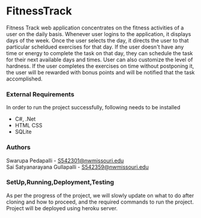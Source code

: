 # FitnessTrack
Fitness Track web application concentrates on the fitness activities of a user on the daily basis. Whenever user logins to the application, it displays days of the week. Once the user selects the day, it directs the user to that particular scheldued exercises for that day. If the user doesn't have any time or energy to complete the task on that day, they can schedule the task for their next available days and times. User can also customize the level of hardness. If the user completes the exercises on time without postponing it, the user will be rewarded with bonus points and will be notified that the task accomplished.

### External Requirements
In order to run the project successfully, following needs to be installed
* C#, .Net
* HTML CSS
* SQLite

### Authors
Swarupa Pedapalli - S542301@nwmissouri.edu </br>
Sai Satyanarayana Gullapalli - S542359@nwmissouri.edu

### SetUp,Running,Deployment,Testing
As per the progress of the project, we will slowly update on what to do after cloning and how to proceed, and the required commands to run the project. </br>
Project will be deployed using heroku server.
